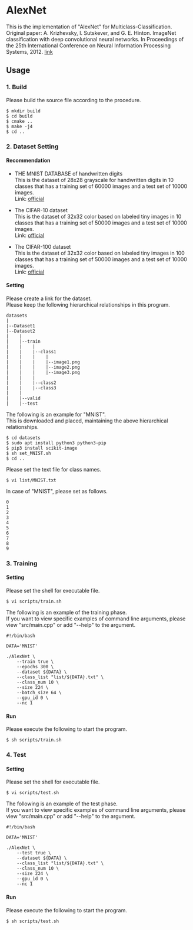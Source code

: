 # AlexNet
This is the implementation of "AlexNet" for Multiclass-Classification.<br>
Original paper: A. Krizhevsky, I. Sutskever, and G. E. Hinton. ImageNet classification with deep convolutional neural networks. In Proceedings of the 25th International Conference on Neural Information Processing Systems, 2012. [link](http://papers.nips.cc/paper/4824-imagenet-classification-with-deep-convolutional-neural-networ)

## Usage

### 1. Build
Please build the source file according to the procedure.
~~~
$ mkdir build
$ cd build
$ cmake ..
$ make -j4
$ cd ..
~~~

### 2. Dataset Setting

#### Recommendation
- THE MNIST DATABASE of handwritten digits<br>
This is the dataset of 28x28 grayscale for handwritten digits in 10 classes that has a training set of 60000 images and a test set of 10000 images.<br>
Link: [official](http://yann.lecun.com/exdb/mnist/)

- The CIFAR-10 dataset<br>
This is the dataset of 32x32 color based on labeled tiny images in 10 classes that has a training set of 50000 images and a test set of 10000 images.<br>
Link: [official](https://www.cs.toronto.edu/~kriz/cifar.html)

- The CIFAR-100 dataset<br>
This is the dataset of 32x32 color based on labeled tiny images in 100 classes that has a training set of 50000 images and a test set of 10000 images.<br>
Link: [official](https://www.cs.toronto.edu/~kriz/cifar.html)

#### Setting

Please create a link for the dataset.<br>
Please keep the following hierarchical relationships in this program.

~~~
datasets
|
|--Dataset1
|--Dataset2
|    |
|    |--train
|    |    |
|    |    |--class1
|    |    |    |
|    |    |    |--image1.png
|    |    |    |--image2.png
|    |    |    |--image3.png
|    |    |
|    |    |--class2
|    |    |--class3
|    |
|    |--valid
|    |--test
~~~

The following is an example for "MNIST".<br>
This is downloaded and placed, maintaining the above hierarchical relationships.
~~~
$ cd datasets
$ sudo apt install python3 python3-pip
$ pip3 install scikit-image
$ sh set_MNIST.sh
$ cd ..
~~~

Please set the text file for class names.
~~~
$ vi list/MNIST.txt
~~~

In case of "MNIST", please set as follows.
~~~
0
1
2
3
4
5
6
7
8
9
~~~

### 3. Training

#### Setting
Please set the shell for executable file.
~~~
$ vi scripts/train.sh
~~~
The following is an example of the training phase.<br>
If you want to view specific examples of command line arguments, please view "src/main.cpp" or add "--help" to the argument.
~~~
#!/bin/bash

DATA='MNIST'

./AlexNet \
    --train true \
    --epochs 300 \
    --dataset ${DATA} \
    --class_list "list/${DATA}.txt" \
    --class_num 10 \
    --size 224 \
    --batch_size 64 \
    --gpu_id 0 \
    --nc 1
~~~

#### Run
Please execute the following to start the program.
~~~
$ sh scripts/train.sh
~~~

### 4. Test

#### Setting
Please set the shell for executable file.
~~~
$ vi scripts/test.sh
~~~
The following is an example of the test phase.<br>
If you want to view specific examples of command line arguments, please view "src/main.cpp" or add "--help" to the argument.
~~~
#!/bin/bash

DATA='MNIST'

./AlexNet \
    --test true \
    --dataset ${DATA} \
    --class_list "list/${DATA}.txt" \
    --class_num 10 \
    --size 224 \
    --gpu_id 0 \
    --nc 1
~~~

#### Run
Please execute the following to start the program.
~~~
$ sh scripts/test.sh
~~~

